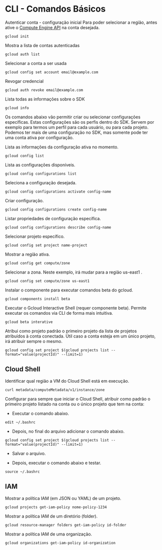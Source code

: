 # CLI - Comandos Básicos

Autenticar conta - configuração inicial
Para poder selecionar a região, antes ative o [Compute Engine API](https://console.cloud.google.com/apis/library/compute.googleapis.com) na conta desejada.

```
gcloud init
```

Mostra a lista de contas autenticadas
```
gcloud auth list
```

Selecionar a conta a ser usada
```
gcloud config set account email@example.com
```

Revogar credencial
```
gcloud auth revoke email@example.com
```

Lista todas as informações sobre o SDK
```
gcloud info
```

Os comandos abaixo vão permitir criar ou selecionar configurações específicas.
Estas configurações são os perfis dentro do SDK. Servem por exemplo para termos um perfil para cada usuário, ou para cada projeto. Podemos ter mais de uma configuração no SDK, mas somente pode ter uma conta ativa por configuração.

Lista as informações da configuração ativa no momento.
```
gcloud config list
```

Lista as configurações disponíveis.
```
gcloud config configurations list
```

Seleciona a configuração desejada.
```
gcloud config configurations activate config-name
```

Criar configuração.
```
gcloud config configurations create config-name
```

Listar propriedades de configuração específica.
```
gcloud config configurations describe config-name
```

Selecionar projeto específico.
```
gcloud config set project name-project
```

Mostrar a região ativa.
```
gcloud config get compute/zone
```

Selecionar a zona. Neste exemplo, irá mudar para a região us-east1 .
```
gcloud config set compute/zone us-east1
```

Instalar o componente para executar comandos beta do gcloud.
```
gcloud components install beta
```

Executar o Gcloud Interactive Shell (requer componente beta).
Permite executar os comandos via CLI de forma mais intuitiva.
```
gcloud beta interative
```

Atribui como projeto padrão o primeiro projeto da lista de projetos atribuídos à conta conectada.
Útil caso a conta esteja em um único projeto, irá atribuir sempre o mesmo.

```
gcloud config set project $(gcloud projects list --format="value(projectId)" --limit=1)
```

## Cloud Shell

Identificar qual região a VM do Cloud Shell está em execução. 
```
curl metadata/computeMetadata/v1/instance/zone
```

Configurar para sempre que iniciar o Cloud Shell, atribuir como padrão o primeiro projeto listado na conta ou o único projeto que tem na conta:

* Executar o comando abaixo.
```
edit ~/.bashrc
```

* Depois, no final do arquivo adicionar o comando abaixo.
```
gcloud config set project $(gcloud projects list --format="value(projectId)" --limit=1)
```

* Salvar o arquivo.

* Depois, executar o comando abaixo e testar.
```
source ~/.bashrc
```

## IAM

Mostrar a política IAM (em JSON ou YAML) de um projeto.
```
gcloud projects get-iam-policy nome-policy-1234
```

Mostrar a política IAM de um diretório (folder).
```
gcloud resource-manager folders get-iam-policy id-folder
```

Mostrar a política IAM de uma organização.
```
gcloud organizations get-iam-policy id-organization
```


